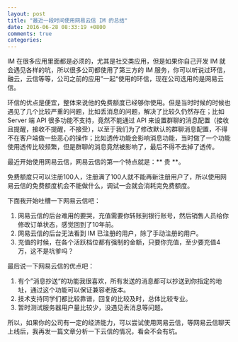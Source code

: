 ```yaml
---
layout: post
title: "最近一段时间使用网易云信 IM 的总结"
date: 2016-06-28 08:33:19 +0800
comments: true
categories: 
---
```


IM 在很多应用里面都是必须的，尤其是社交类应用，但是如果你自己开发 IM 就会遇见各样的坑，所以很多公司都使用了第三方的 IM 服务，你可以听说过环信，融云，云信等等，公司之前的应用”一起“使用的环信，现在公司选用的是网易云信。

环信的优点是便宜，整体来说他的免费额度已经够你使用。但是当时时候的时候也遇见了几个比较严重的问题，比如丢消息的问题，解决了比较久仍然存在；比如 Server 端 API 很多功能不支持，竟然不能通过 API 来设置群聊的消息配置（接收且提醒，接收不提醒，不接受），以至于我们为了修改默认的群聊消息配置，不得不在客户端做一些恶心的操作；比如透传功能会影响消息功能，当时做了一个功能使用透传比较频繁，但是群聊的消息竟然被影响了，最后不得不去掉了透传。

最近开始使用网易云信，网易云信的第一个特点就是：** 贵 **。

免费额度只可以注册100人，注册满了100人就不能再新注册用户了，所以使用网易云信的免费额度机会不能做什么，调试一会就会消耗完免费额度。

下面我开始吐槽一下网易云信吧：

1. 网易云信的后台难用的要哭，充值需要你转账到银行账号，然后销售人员给你修改订单状态，感觉回到了10年前。
2. 网易云信的后台无法看到 IM 已注册的用户，除了手动注册的用户。
3. 充值的时候，在各个活跃档位都有强制的金额，只要你充值，至少要充值4万，这不是坑爹吗？

最后说一下网易云信的优点吧：

1. 有个”消息抄送“的功能我很喜欢，所有发送的消息都可以抄送到你指定的地址，通过这个功能可以保证兼容老版本。
2. 技术支持同学们都比较靠谱，回复的比较及时，总体比较专业。
3. 暂时测试服务器用户量比较少，没遇见丢消息等问题。

所以，如果你的公司有一定的经济能力，可以尝试使用网易云信，等网易云信聊天上线后，我再发一篇文章分析一下云信的情况，看会不会有坑。


